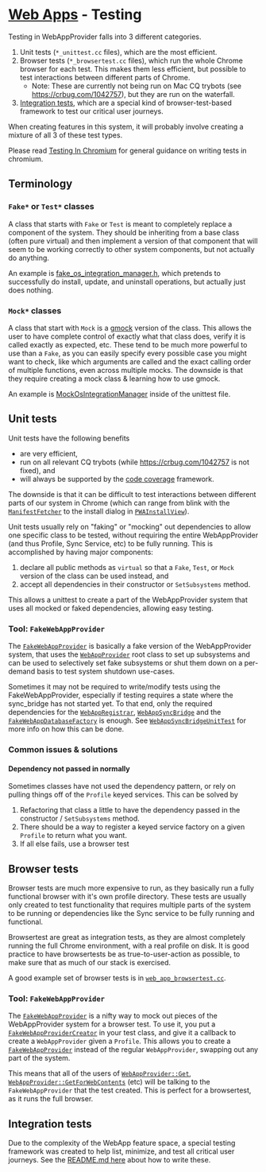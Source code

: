 # [Web Apps](../README.md) - Testing


Testing in WebAppProvider falls into 3 different categories.
1. Unit tests (`*_unittest.cc` files), which are the most efficient.
1. Browser tests (`*_browsertest.cc` files), which run the whole Chrome browser for each test. This makes them less efficient, but possible to test interactions between different parts of Chrome.
   * Note: These are currently not being run on Mac CQ trybots (see https://crbug.com/1042757), but they are run on the waterfall.
1. [Integration tests](../../ui/views/web_apps/README.md), which are a special kind of browser-test-based framework to test our critical user journeys.

When creating features in this system, it will probably involve creating a mixture of all 3 of these test types.

Please read [Testing In Chromium](../../../../docs/testing/testing_in_chromium.md) for general guidance on writing tests in chromium.

## Terminology

### `Fake*` or `Test*` classes

A class that starts with `Fake` or `Test` is meant to completely replace a component of the system. They should be inheriting from a base class (often pure virtual) and then implement a version of that component that will seem to be working correctly to other system components, but not actually do anything.

An example is [fake_os_integration_manager.h](../test/fake_os_integration_manager.h), which pretends to successfully do install, update, and uninstall operations, but actually just does nothing.

### `Mock*` classes

A class that start with `Mock` is a [gmock](https://github.com/google/googletest/tree/HEAD/googlemock) version of the class. This allows the user to have complete control of exactly what that class does, verify it is called exactly as expected, etc. These tend to be much more powerful to use than a `Fake`, as you can easily specify every possible case you might want to check, like which arguments are called and the exact calling order of multiple functions, even across multiple mocks. The downside is that they require creating a mock class & learning how to use gmock.

An example is [MockOsIntegrationManager](../os_integration_manager_unittest.cc) inside of the unittest file.

## Unit tests
Unit tests have the following benefits
* are very efficient,
* run on all relevant CQ trybots (while https://crbug.com/1042757 is not fixed), and
* will always be supported by the [code coverage](../../../../docs/testing/code_coverage.md) framework.

The downside is that it can be difficult to test interactions between different parts of our system in Chrome (which can range from blink with the [`ManifestFetcher`](https://source.chromium.org/search?q=ManifestFetcher) to the install dialog in [`PWAInstallView`](https://source.chromium.org/search?q=PWAInstallView)).

Unit tests usually rely on "faking" or "mocking" out dependencies to allow one specific class to be tested, without requiring the entire WebAppProvider (and thus Profile, Sync Service, etc) to be fully running. This is accomplished by having major components:
1. declare all public methods as `virtual` so that a `Fake`, `Test`, or `Mock` version of the class can be used instead, and
1. accept all dependencies in their constructor or `SetSubsystems` method.

This allows a unittest to create a part of the WebAppProvider system that uses all mocked or faked dependencies, allowing easy testing.


### Tool: `FakeWebAppProvider`

The [`FakeWebAppProvider`](../test/fake_web_app_provider.h) is basically a fake version of the WebAppProvider system, that uses the  [`WebAppProvider`](../web_app_provider.h) root class to set up subsystems and can be used to selectively set fake subsystems or shut them
down on a per-demand basis to test system shutdown use-cases.

Sometimes it may not be required to write/modify tests using the FakeWebAppProvider, especially if testing requires a state where
the sync_bridge has not started yet. To that end, only the required dependencies for the [`WebAppRegistrar`](../web_app_registrar.h),
[`WebAppSyncBridge`](../web_app_sync_bridge.h) and the [`FakeWebAppDatabaseFactory`](../test/fake_web_app_database_factory.h) is enough.
See [`WebAppSyncBridgeUnitTest`](../web_app_sync_bridge_unittest.cc) for more info on how this can be done.

### Common issues & solutions

#### Dependency not passed in normally
Sometimes classes have not used the dependency pattern, or rely on pulling things off of the `Profile` keyed services. This can be solved by
1. Refactoring that class a little to have the dependency passed in the constructor / `SetSubsystems` method.
1. There should be a way to register a keyed service factory on a given `Profile` to return what you want.
1. If all else fails, use a browser test

## Browser tests
Browser tests are much more expensive to run, as they basically run a fully functional browser with it's own profile directory. These tests are usually only created to test functionality that requires multiple parts of the system to be running or dependencies like the Sync service to be fully running and functional.

Browsertest are great as integration tests, as they are almost completely running the full Chrome environment, with a real profile on disk. It is good practice to have browsertests be as true-to-user-action as possible, to make sure that as much of our stack is exercised.

A good example set of browser tests is in [`web_app_browsertest.cc`](../../ui/web_applications/web_app_browsertest.cc).

### Tool: `FakeWebAppProvider`

The [`FakeWebAppProvider`](../test/fake_web_app_provider.h) is a nifty way to mock out pieces of the WebAppProvider system for a browser test. To use it, you put a [`FakeWebAppProviderCreator`](../test/fake_web_app_provider.h) in your test class, and give it a callback to create a `WebAppProvider` given a `Profile`. This allows you to create a [`FakeWebAppProvider`](../test/fake_web_app_provider.h) instead of the regular `WebAppProvider`, swapping out any part of the system.

This means that all of the users of [`WebAppProvider::Get`](https://source.chromium.org/search?q=WebAppProvider::Get), [`WebAppProvider::GetForWebContents`](https://source.chromium.org/search?q=WebAppProvider::Get) (etc) will be talking to the `FakeWebAppProvider` that the test created. This is perfect for a browsertest, as it runs the full browser.

## Integration tests
Due to the complexity of the WebApp feature space, a special testing framework was created to help list, minimize, and test all critical user journeys. See the [README.md here](../../ui/views/web_apps/README.md) about how to write these.
